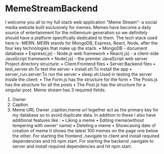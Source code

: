 # MemeStreamBackend
I welcome you all to my full stack web application “Meme Stream”- a social media website built exclusively for memes.
Memes have become a daily source of entertainment for the millennium generation so we definitely should have a platform specifically dedicated to them.
The tech stack used here is -MERN.
MERN stands for MongoDB, Express, React, Node, after the four key technologies that make up the stack.
•	MongoDB - document database
•	Express(.js) - Node.js web framework
•	React(.js) - a client-side JavaScript framework
•	Node(.js) - the premier JavaScript web server
Project directory structure:
•	Client:Frontend files
•	Server:Backend files
•	test_server.sh:To test the server
•	install.sh:To install the app
•	server_run.server:To run the server
•	sleep.sh:Used in testing the server
Inside the client:
•	The Form.js has the structure for the form
•	The Posts.js has the structure for all the posts
•	The Post.js has the structure for a singular post.
Meme stream has 3 required fields:
1.	Owner
2.	Caption
3.	Meme URL
Owner ,caption,meme url together act as the primary key for my database so to avoid duplicate data.
In addition to these I also have additional features like :
•	Liking a meme
•	Editing meme(without tempering with owner’ name)
•	Deleting a meme
•	Showcasing date of creation of meme
It shows the latest 100 memes on the page one below the other.
For starting the frontend ,navigate to client and install required dependencies and hit npm start.
For starting the backend ,navigate to server and install required dependencies and hit npm start.
